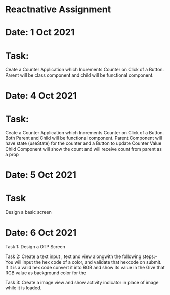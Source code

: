 # Reactnative Assignment

# Date: 1 Oct 2021
# Task: 
Ceate a Counter Application which Increments Counter on Click of a Button.
Parent will be class component and child will be functional component.

# Date: 4 Oct 2021
# Task:
Ceate a Counter Application which Increments Counter on Click of a Button.
Both Parent and Child will be functional component.
Parent Component will have state (useState) for the counter and a Button to update Counter Value
Child Component will show the count and will receive count from parent as a prop

# Date: 5 Oct 2021
# Task
Design a basic screen


# Date: 6 Oct 2021

Task 1: Design a OTP Screen


Task 2: Create a text input , text and view alongwith the following steps:-
     You will input the hex code of a color, and validate that hexcode on submit.
      If it is a valid hex code convert it into RGB and show its value in the <Text> 
      Give that RGB value as background color for the <View>
     
     
Task 3: Create a image view and show activity indicator in place of image while it is loaded.
